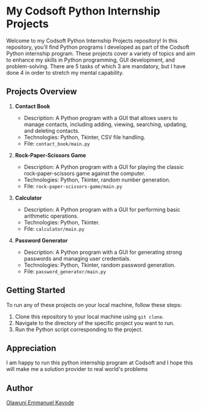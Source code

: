 # My Codsoft Python Internship Projects

Welcome to my Codsoft Python Internship Projects repository! In this repository, you'll find Python programs I developed as part of the Codsoft Python internship program. These projects cover a variety of topics and aim to enhance my skills in Python programming, GUI development, and problem-solving. There are 5 tasks of which 3 are mandatory, but I have done 4 in order to stretch my mental capability.

## Projects Overview

1. **Contact Book**
   - Description: A Python program with a GUI that allows users to manage contacts, including adding, viewing, searching, updating, and deleting contacts.
   - Technologies: Python, Tkinter, CSV file handling.
   - File: `contact_book/main.py`

2. **Rock-Paper-Scissors Game**
   - Description: A Python program with a GUI for playing the classic rock-paper-scissors game against the computer.
   - Technologies: Python, Tkinter, random number generation.
   - File: `rock-paper-scissors-game/main.py`

3. **Calculator**
   - Description: A Python program with a GUI for performing basic arithmetic operations.
   - Technologies: Python, Tkinter.
   - File: `calculator/main.py`

4. **Password Generator**
   - Description: A Python program with a GUI for generating strong passwords and managing user credentials.
   - Technologies: Python, Tkinter, random password generation.
   - File: `password_generator/main.py`

## Getting Started

To run any of these projects on your local machine, follow these steps:

1. Clone this repository to your local machine using `git clone`.
2. Navigate to the directory of the specific project you want to run.
3. Run the Python script corresponding to the project.

## Appreciation
I am happy to run this python internship program at Codsoft and I hope this will make me a solution provider to real world's problems

## Author
[Olawuni Emmanuel Kayode](https://github.com/OK-Emmanuel)